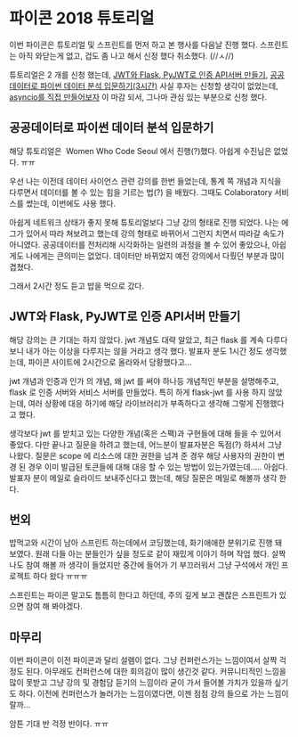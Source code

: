 # 파이콘 2018 튜토리얼

이번 파이콘은 튜토리얼 및 스프린트를 먼저 하고 본 행사를 다음날 진행 했다. 스프린트는 아직 와닫는게 없고, 겁도 좀 나고 해서 신정 했다 취소했다. (//ㅅ//)

튜토리얼은 2 개를 신청 했는데, [JWT와 Flask, PyJWT로 인증 API서버 만들기](https://www.pycon.kr/2018/program/tutorial/5), [공공데이터로 파이썬 데이터 분석 입문하기(3시간)](https://www.pycon.kr/2018/program/tutorial/6) 사실 후자는 신청할 생각이 없었는데, [asyncio를 직접 만들어보자](https://www.pycon.kr/2018/program/tutorial/3) 이 마감 되서, 그나마 관심 있는 부분으로 신청 했다.



## 공공데이터로 파이썬 데이터 분석 입문하기

해당 튜토리얼은  Women Who Code Seoul  에서 진행(?)했다. 아쉽게 수진님은 없었다. ㅠㅠ

우선 나는 이전데 데이터 사이언스 관련 강의를 한번 들었는데, 통계 쪽 개념과 지식을 다루면서 데이터를 볼 수 있는 힘을 기르는 법(?) 을 배웠다. 그때도 Colaboratory 서비스를 썼는데, 이번에도 사용 했다.

아쉽게 네트워크 상태가 좋지 못해 튜토리얼보다 그냥 강의 형태로 진행 되었다. 나는 에그가 있어서 따라 쳐보려고 했는데 강의 형태로 바뀌어서 그런지 치면서 따라갈 속도가 아니였다. 공공데이터를 전처리해 시각화하는 일련의 과정을 볼 수 있어 좋았으나, 아쉽게도 나에게는 큰의미는 없었다. 데이터만 바뀌었지 예전 강의에서 다뤘던 부분과 많이 겹쳤다.

그래서 2시간 정도 듣고 밥을 먹으로 갔다. 



## JWT와 Flask, PyJWT로 인증 API서버 만들기

해당 강의는 큰 기대는 하지 않았다. jwt 개념도 대략 알았고, 최근 flask 를 계속 다루다 보니 내가 아는 이상을 다루지는 않을 거라고 생각 했다. 발표자 분도 1시간 정도 생각했는데, 파이콘 사이트에 2시간으로  올라와서 당황했다고...

jwt 개념과 인증과 인가 의 개념, 왜 jwt 를 써야 하나등 개념적인 부분을 설명해주고, flask 로 인증 서버와 서비스 서버를 만들었다. 특히 하게 flask-jwt 를 사용 하지 않았는데, 여러 상황에 대응 하기에 해당 라이브러리가 부족하다고 생각해 그렇게 진행했다고 했다. 

생각보다 jwt 를 받치고 있는 다양한 개념(혹은 스팩)과 구현들에 대해 들을 수 있어서 좋았다. 다만 끝나고 질문을 하려고 했는데, 어느분이 발표자분은 독점(?) 하셔서 그냥 나왔다. 질문은 scope 에 리소스에 대한 권한을 넘겨 준 경우 해당 사용자의 권한이 변경 된 경우 이미 발급된 토큰들에 대해 대응 할 수 있는 방법이 있는가였는데..... 아쉽다. 발표자 분이 메일로 슬라이드 보내주신다고 했는데, 해당 질문은 메일로 해볼까 생각 한다.



## 번외

밥먹고와 시간이 남아 스프린트 하는데에서 코딩했는데, 화기애애한 분위기로 진행 돼 보였다. 원래 다들 아는 분들인가 싶을 정도로 같이 재밌게 이야기 하며 작업 했다. 살짝 나도 참여 해볼 까 생각이 들었지만 중간에 들어가 기 부끄러워서 그냥 구석에서 개인 프로젝트 하다 왔다 ㅠㅠㅠ

스프린트는 파이콘 말고도 틈틈히 한다고 하던데, 주의 깊게 보고 괜찮은 스프린트가 있으면 참여 해 봐야겠다.



## 마무리

이번 파이콘이 이전 파이콘과 달리 설렘이 없다. 그냥 컨퍼런스가는 느낌이여서 살짝 걱정도 된다. 아무래도 컨퍼런스에 대한 회의감이 많이 생긴것 같다. 커뮤니티적인 느낌을 많이 못받고 그냥 강의 및 경험담 듣기의 느낌이라 굳이 가서 들어볼 가치가 있을까 싶기도 하다. 이전에 컨퍼런스가 놀러가는 느낌이였다면, 이젠 점점 강의 들으로 가는 느낌이랄까...

암튼 기대 반 걱정 반이다. ㅠㅠ

